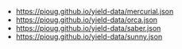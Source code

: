 - https://pioug.github.io/yield-data/mercurial.json
- https://pioug.github.io/yield-data/orca.json
- https://pioug.github.io/yield-data/saber.json
- https://pioug.github.io/yield-data/sunny.json
